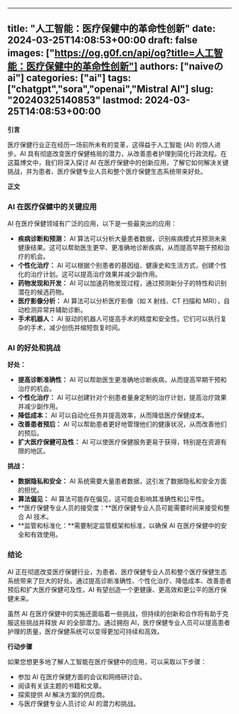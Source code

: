 
---
title: "人工智能：医疗保健中的革命性创新"
date: 2024-03-25T14:08:53+00:00
draft: false
images: ["https://og.g0f.cn/api/og?title=人工智能：医疗保健中的革命性创新"]
authors: ["naiveのai"]
categories: ["ai"]
tags: ["chatgpt","sora","openai","Mistral AI"]
slug: "20240325140853"
lastmod: 2024-03-25T14:08:53+00:00
---
**引言**

医疗保健行业正在经历一场前所未有的变革，这得益于人工智能 (AI) 的惊人进步。AI 具有彻底改变医疗保健格局的潜力，从改善患者护理到简化行政流程。在这篇博文中，我们将深入探讨 AI 在医疗保健中的创新应用，了解它如何解决关键挑战，并为患者、医疗保健专业人员和整个医疗保健生态系统带来好处。

**正文**

### AI 在医疗保健中的关键应用

AI 在医疗保健领域有广泛的应用，以下是一些最突出的应用：

- **疾病诊断和预测：** AI 算法可以分析大量患者数据，识别疾病模式并预测未来健康结果。这可以帮助医生更早、更准确地诊断疾病，从而提高早期干预和治疗的机会。
- **个性化治疗：** AI 可以根据个别患者的基因组、健康史和生活方式，创建个性化的治疗计划。这可以提高治疗效果并减少副作用。
- **药物发现和开发：** AI 可以加速药物发现过程，通过预测新分子的特性和识别潜在的候选药物。
- **医疗影像分析：** AI 算法可以分析医疗影像（如 X 射线、CT 扫描和 MRI），自动检测异常并辅助诊断。
- **手术机器人：** AI 驱动的机器人可提高手术的精度和安全性。它们可以执行复杂的手术，减少创伤并缩短恢复时间。

### AI 的好处和挑战

**好处：**

- **提高诊断准确性：** AI 可以帮助医生更准确地诊断疾病，从而提高早期干预和治疗的机会。
- **个性化治疗：** AI 可以创建针对个别患者量身定制的治疗计划，提高治疗效果并减少副作用。
- **降低成本：** AI 可以自动化任务并提高效率，从而降低医疗保健成本。
- **改善患者预后：** AI 可以帮助患者更好地管理他们的健康状况，从而改善他们的预后。
- **扩大医疗保健可及性：** AI 可以使医疗保健服务更易于获得，特别是在资源有限的地区。

**挑战：**

- **数据隐私和安全：** AI 系统需要大量患者数据，这引发了数据隐私和安全方面的担忧。
- **算法偏见：** AI 算法可能存在偏见，这可能会影响其准确性和公平性。
- **医疗保健专业人员的接受度：**医疗保健专业人员可能需要时间来接受和整合 AI 技术。
- **监管和标准化：**需要制定监管框架和标准，以确保 AI 在医疗保健中的安全和有效使用。

### 结论

AI 正在彻底改变医疗保健行业，为患者、医疗保健专业人员和整个医疗保健生态系统带来了巨大的好处。通过提高诊断准确性、个性化治疗、降低成本、改善患者预后和扩大医疗保健可及性，AI 有望创造一个更健康、更高效和更公平的医疗保健未来。

虽然 AI 在医疗保健中的实施还面临着一些挑战，但持续的创新和合作将有助于克服这些挑战并释放 AI 的全部潜力。通过拥抱 AI，医疗保健专业人员可以提高患者护理的质量，医疗保健系统可以变得更加可持续和高效。

**行动步骤**

如果您想更多地了解人工智能在医疗保健中的应用，可以采取以下步骤：

- 参加 AI 在医疗保健方面的会议和网络研讨会。
- 阅读有关该主题的书籍和文章。
- 探索提供 AI 解决方案的供应商。
- 与医疗保健专业人员讨论 AI 的潜力和挑战。